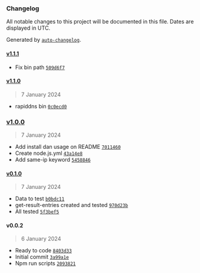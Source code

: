 ### Changelog

All notable changes to this project will be documented in this file. Dates are displayed in UTC.

Generated by [`auto-changelog`](https://github.com/CookPete/auto-changelog).

#### [v1.1.1](https://githubkb737/kucingbasah737/node-rapiddns-io-scrapper/compare/v1.1.0...v1.1.1)

- Fix bin path [`509d6f7`](https://githubkb737/kucingbasah737/node-rapiddns-io-scrapper/commit/509d6f7b27a9d84aed2899f4774165d8a6693936)

#### [v1.1.0](https://githubkb737/kucingbasah737/node-rapiddns-io-scrapper/compare/v1.0.0...v1.1.0)

> 7 January 2024

- rapiddns bin [`0c0ecd0`](https://githubkb737/kucingbasah737/node-rapiddns-io-scrapper/commit/0c0ecd0e2d0eebfda01c4d7bab7304de82c3d2d3)

### [v1.0.0](https://githubkb737/kucingbasah737/node-rapiddns-io-scrapper/compare/v0.1.0...v1.0.0)

> 7 January 2024

- Add install dan usage on README [`7011460`](https://githubkb737/kucingbasah737/node-rapiddns-io-scrapper/commit/701146032e2093af7698b271cef8b26a1ce4c621)
- Create node.js.yml [`43a14e8`](https://githubkb737/kucingbasah737/node-rapiddns-io-scrapper/commit/43a14e89baea35aa0312ed2cffcd9f5bc2da6588)
- Add same-ip keyword [`5458846`](https://githubkb737/kucingbasah737/node-rapiddns-io-scrapper/commit/54588465b2e863724ade4d7d7271f4029bdf86d6)

#### [v0.1.0](https://githubkb737/kucingbasah737/node-rapiddns-io-scrapper/compare/v0.0.2...v0.1.0)

> 7 January 2024

- Data to test [`b0bdc11`](https://githubkb737/kucingbasah737/node-rapiddns-io-scrapper/commit/b0bdc11840dd6b7d7bb66443c541f36424d62a52)
- get-result-entries created and tested [`970d23b`](https://githubkb737/kucingbasah737/node-rapiddns-io-scrapper/commit/970d23b3b5b5b6a1a2d3ded28df326e6c281110c)
- All tested [`5f3bef5`](https://githubkb737/kucingbasah737/node-rapiddns-io-scrapper/commit/5f3bef5673a46a47bd5a5983842bf295ebf8b7fa)

#### v0.0.2

> 6 January 2024

- Ready to code [`8403d33`](https://githubkb737/kucingbasah737/node-rapiddns-io-scrapper/commit/8403d33ea0863b0de29da54b2f66154800e8ad9c)
- Initial commit [`3a99a1e`](https://githubkb737/kucingbasah737/node-rapiddns-io-scrapper/commit/3a99a1eea142ffda67c25a2f5adb37b86488ee90)
- Npm run scripts [`2093821`](https://githubkb737/kucingbasah737/node-rapiddns-io-scrapper/commit/20938219cfa50f8e5bd3652c27715520a98e4cda)
